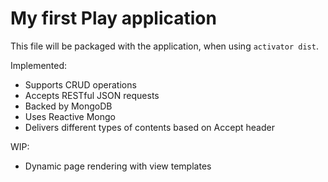 My first Play application
=================================

This file will be packaged with the application, when using `activator dist`.

Implemented:
- Supports CRUD operations
- Accepts RESTful JSON requests
- Backed by MongoDB
- Uses Reactive Mongo
- Delivers different types of contents based on Accept header

WIP:
- Dynamic page rendering with view templates
